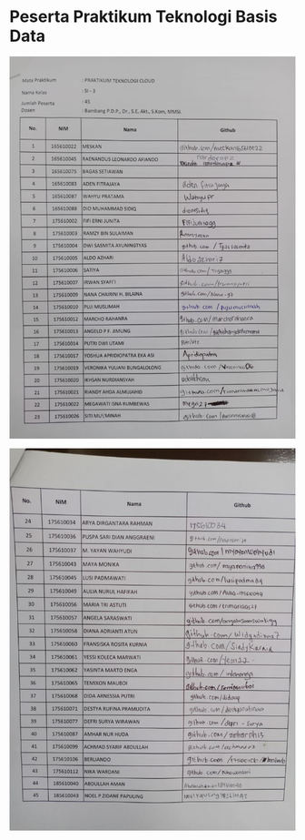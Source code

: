 # Peserta Praktikum Teknologi Basis Data

![GitHub account - halaman 1](tcc-si-3--github-1.jpg)

![GitHub account - halaman 1](tcc-si-3--github-2.jpg)


